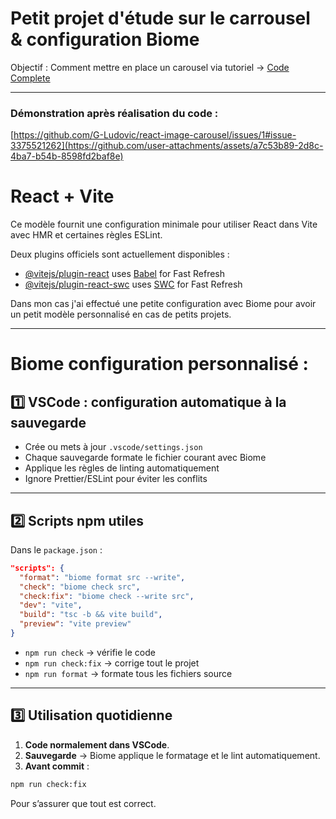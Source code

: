 # Petit projet d'étude sur le carrousel & configuration Biome

Objectif : Comment mettre en place un carousel via tutoriel -> [Code Complete](www.youtube.com/@Code_Complete)

<hr>

### Démonstration après réalisation du code :

[https://github.com/G-Ludovic/react-image-carousel/issues/1#issue-3375521262](https://github.com/user-attachments/assets/a7c53b89-2d8c-4ba7-b54b-8598fd2baf8e)

# React + Vite

Ce modèle fournit une configuration minimale pour utiliser React dans Vite avec HMR et certaines règles ESLint.

Deux plugins officiels sont actuellement disponibles :

- [@vitejs/plugin-react](https://github.com/vitejs/vite-plugin-react/blob/main/packages/plugin-react) uses [Babel](https://babeljs.io/) for Fast Refresh
- [@vitejs/plugin-react-swc](https://github.com/vitejs/vite-plugin-react/blob/main/packages/plugin-react-swc) uses [SWC](https://swc.rs/) for Fast Refresh

Dans mon cas j'ai effectué une petite configuration avec Biome pour avoir un petit modèle personnalisé en cas de petits projets.

<hr>

# Biome configuration personnalisé :

## 1️⃣ VSCode : configuration automatique à la sauvegarde

- Crée ou mets à jour `.vscode/settings.json`
- Chaque sauvegarde formate le fichier courant avec Biome
- Applique les règles de linting automatiquement
- Ignore Prettier/ESLint pour éviter les conflits

---

## 2️⃣ Scripts npm utiles

Dans le `package.json` :

```json
"scripts": {
  "format": "biome format src --write",
  "check": "biome check src",
  "check:fix": "biome check --write src",
  "dev": "vite",
  "build": "tsc -b && vite build",
  "preview": "vite preview"
}
```

- `npm run check` → vérifie le code
- `npm run check:fix` → corrige tout le projet
- `npm run format` → formate tous les fichiers source

---

## 3️⃣ Utilisation quotidienne

1. **Code normalement dans VSCode**.
2. **Sauvegarde** → Biome applique le formatage et le lint automatiquement.
3. **Avant commit** :

```bash
npm run check:fix
```

Pour s’assurer que tout est correct.
